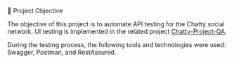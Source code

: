 
🎯 Project Objective

The objective of this project is to automate API testing for the Chatty social network.
UI testing is implemented in the related project [Chatty-Project-QA](https://github.com/Ziabko/Chatty-Project-QA).

During the testing process, the following tools and technologies were used: Swagger, Postman, and RestAssured.

